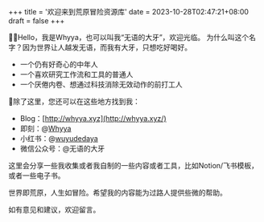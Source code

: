 +++
title = '欢迎来到荒原冒险资源库'
date = 2023-10-28T02:47:21+08:00
draft = false
+++

👋🏼Hello，我是Whyya，也可以叫我“无语的大牙”，欢迎光临。
 为什么叫这个名字？因为世界让人越发无语，而我有大牙，只想吃好喝好。

- 一个仍有好奇心的中年人
- 一个喜欢研究工作流和工具的普通人
- 一个厌倦内卷、想通过科技消除无效动作的前打工人

📍除了这里，您还可以在这些地方找到我：

- Blog：[http://whyya.xyz](http://whyya.xyz/)
- 即刻：@[Whyya](https://okjk.co/dnEZbg)
- 小红书：@[wuyudedaya](https://www.xiaohongshu.com/user/profile/5b19297ae8ac2b4d5b45e51c)
- 微信公众号：@无语的大牙

这里会分享一些我收集或者我自制的一些内容或者工具，比如Notion/飞书模板，或者一些电子书。

世界即荒原，人生如冒险。希望我的内容能为过路人提供些微的帮助。

如有意见和建议，欢迎留言。





